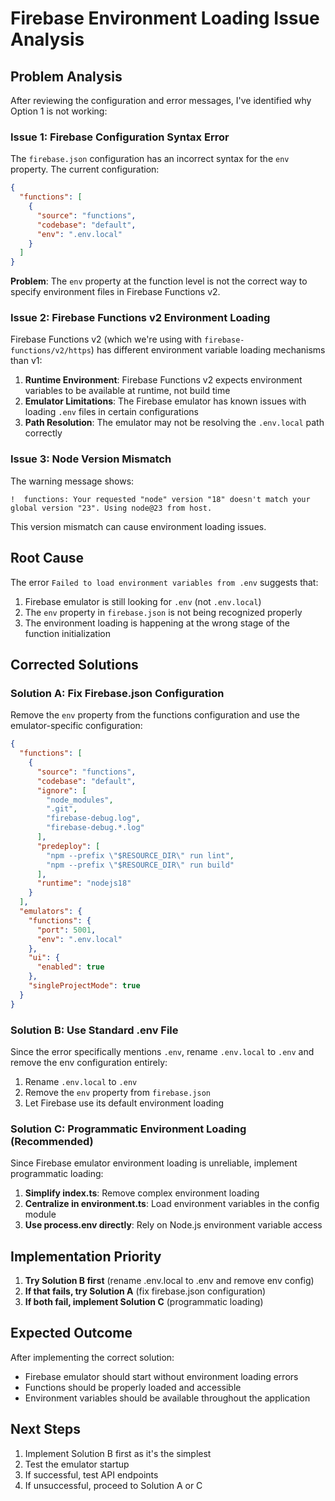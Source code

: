 # Firebase Environment Loading Issue Analysis

## Problem Analysis

After reviewing the configuration and error messages, I've identified why Option 1 is not working:

### Issue 1: Firebase Configuration Syntax Error

The `firebase.json` configuration has an incorrect syntax for the `env` property. The current configuration:

```json
{
  "functions": [
    {
      "source": "functions",
      "codebase": "default",
      "env": ".env.local"
    }
  ]
}
```

**Problem**: The `env` property at the function level is not the correct way to specify environment files in Firebase Functions v2.

### Issue 2: Firebase Functions v2 Environment Loading

Firebase Functions v2 (which we're using with `firebase-functions/v2/https`) has different environment variable loading mechanisms than v1:

1. **Runtime Environment**: Firebase Functions v2 expects environment variables to be available at runtime, not build time
2. **Emulator Limitations**: The Firebase emulator has known issues with loading `.env` files in certain configurations
3. **Path Resolution**: The emulator may not be resolving the `.env.local` path correctly

### Issue 3: Node Version Mismatch

The warning message shows:
```
!  functions: Your requested "node" version "18" doesn't match your global version "23". Using node@23 from host.
```

This version mismatch can cause environment loading issues.

## Root Cause

The error `Failed to load environment variables from .env` suggests that:

1. Firebase emulator is still looking for `.env` (not `.env.local`)
2. The `env` property in `firebase.json` is not being recognized properly
3. The environment loading is happening at the wrong stage of the function initialization

## Corrected Solutions

### Solution A: Fix Firebase.json Configuration

Remove the `env` property from the functions configuration and use the emulator-specific configuration:

```json
{
  "functions": [
    {
      "source": "functions",
      "codebase": "default",
      "ignore": [
        "node_modules",
        ".git",
        "firebase-debug.log",
        "firebase-debug.*.log"
      ],
      "predeploy": [
        "npm --prefix \"$RESOURCE_DIR\" run lint",
        "npm --prefix \"$RESOURCE_DIR\" run build"
      ],
      "runtime": "nodejs18"
    }
  ],
  "emulators": {
    "functions": {
      "port": 5001,
      "env": ".env.local"
    },
    "ui": {
      "enabled": true
    },
    "singleProjectMode": true
  }
}
```

### Solution B: Use Standard .env File

Since the error specifically mentions `.env`, rename `.env.local` to `.env` and remove the env configuration entirely:

1. Rename `.env.local` to `.env`
2. Remove the `env` property from `firebase.json`
3. Let Firebase use its default environment loading

### Solution C: Programmatic Environment Loading (Recommended)

Since Firebase emulator environment loading is unreliable, implement programmatic loading:

1. **Simplify index.ts**: Remove complex environment loading
2. **Centralize in environment.ts**: Load environment variables in the config module
3. **Use process.env directly**: Rely on Node.js environment variable access

## Implementation Priority

1. **Try Solution B first** (rename .env.local to .env and remove env config)
2. **If that fails, try Solution A** (fix firebase.json configuration)
3. **If both fail, implement Solution C** (programmatic loading)

## Expected Outcome

After implementing the correct solution:
- Firebase emulator should start without environment loading errors
- Functions should be properly loaded and accessible
- Environment variables should be available throughout the application

## Next Steps

1. Implement Solution B first as it's the simplest
2. Test the emulator startup
3. If successful, test API endpoints
4. If unsuccessful, proceed to Solution A or C
